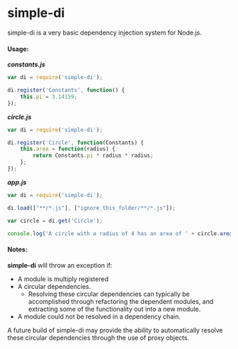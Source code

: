 # simple-di

simple-di is a very basic dependency injection system for Node.js.

#### Usage:

***constants.js***
```javascript
var di = require('simple-di');

di.register('Constants', function() {
	this.pi = 3.14159;
});
```

***circle.js***
```javascript
var di = require('simple-di');

di.register('Circle', function(Constants) {
	this.area = function(radius) {
		return Constants.pi * radius * radius;
	};
});
```

***app.js***
```javascript
var di = require('simple-di');

di.load(["**/*.js"], ["ignore_this_folder/**/*.js"]);

var circle = di.get('Circle');

console.log('A circle with a radius of 4 has an area of ' + circle.area(4));
```

#### Notes:

**simple-di** will throw an exception if:

* A module is multiply registered
* A circular dependencies.
	* Resolving these circular dependencies can typically be accomplished through refactoring the dependent modules, and extracting some of the functionality out into a new module.
* A module could not be resolved in a dependency chain.

A future build of simple-di may provide the ability to automatically resolve these circular dependencies through the use of proxy objects.
